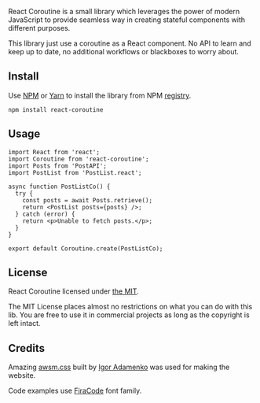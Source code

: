React Coroutine is a small library which leverages the power of modern JavaScript to provide seamless way in creating stateful components with different purposes.

This library just use a coroutine as a React component. No API to learn and keep up to date, no additional workflows or blackboxes to worry about.

## Install

Use [NPM](https://www.npmjs.com/) or [Yarn](https://yarnpkg.com/) to install the library from NPM [registry](https://www.npmjs.com/package/react-coroutine).

    npm install react-coroutine

## Usage

    import React from 'react';
    import Coroutine from 'react-coroutine';
    import Posts from 'PostAPI';
    import PostList from 'PostList.react';

    async function PostListCo() {
      try {
        const posts = await Posts.retrieve();
        return <PostList posts={posts} />;
      } catch (error) {
        return <p>Unable to fetch posts.</p>;
      }
    }

    export default Coroutine.create(PostListCo);

## License

React Coroutine licensed under [the MIT](https://github.com/alexeyraspopov/react-coroutine/blob/master/LICENSE).

The MIT License places almost no restrictions on what you can do with this lib. You are free to use it in commercial projects as long as the copyright is left intact.

## Credits

Amazing [awsm.css](https://igoradamenko.github.io/awsm.css) built by [Igor Adamenko](https://igoradamenko.com/) was used for making the website.

Code examples use [FiraCode](https://github.com/tonsky/FiraCode) font family.
